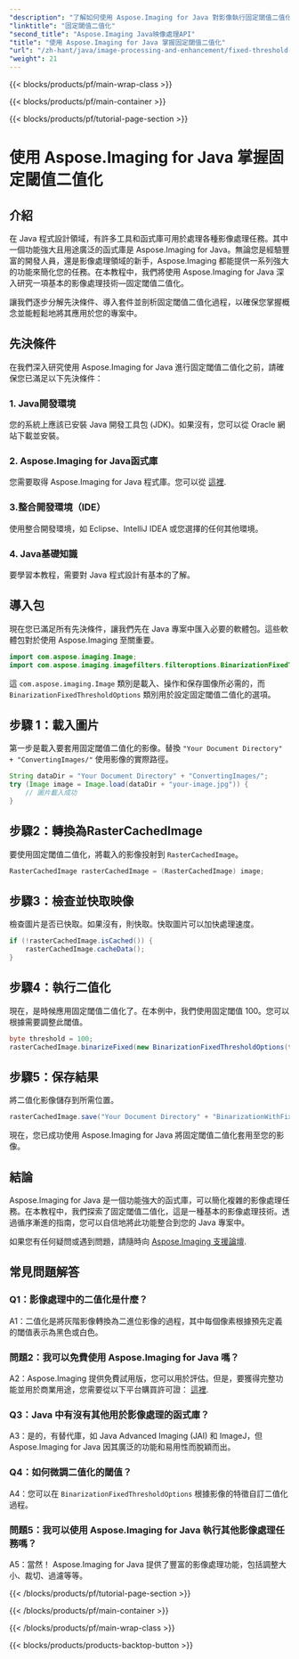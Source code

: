 ```yaml
---
"description": "了解如何使用 Aspose.Imaging for Java 對影像執行固定閾值二值化。"
"linktitle": "固定閾值二值化"
"second_title": "Aspose.Imaging Java映像處理API"
"title": "使用 Aspose.Imaging for Java 掌握固定閾值二值化"
"url": "/zh-hant/java/image-processing-and-enhancement/fixed-threshold-binarization/"
"weight": 21
---
```


{{< blocks/products/pf/main-wrap-class >}}

{{< blocks/products/pf/main-container >}}

{{< blocks/products/pf/tutorial-page-section >}}

# 使用 Aspose.Imaging for Java 掌握固定閾值二值化

## 介紹

在 Java 程式設計領域，有許多工具和函式庫可用於處理各種影像處理任務。其中一個功能強大且用途廣泛的函式庫是 Aspose.Imaging for Java。無論您是經驗豐富的開發人員，還是影像處理領域的新手，Aspose.Imaging 都能提供一系列強大的功能來簡化您的任務。在本教程中，我們將使用 Aspose.Imaging for Java 深入研究一項基本的影像處理技術—固定閾值二值化。

讓我們逐步分解先決條件、導入套件並剖析固定閾值二值化過程，以確保您掌握概念並能輕鬆地將其應用於您的專案中。

## 先決條件

在我們深入研究使用 Aspose.Imaging for Java 進行固定閾值二值化之前，請確保您已滿足以下先決條件：

### 1. Java開發環境

您的系統上應該已安裝 Java 開發工具包 (JDK)。如果沒有，您可以從 Oracle 網站下載並安裝。

### 2. Aspose.Imaging for Java函式庫

您需要取得 Aspose.Imaging for Java 程式庫。您可以從 [這裡](https://releases。aspose.com/imaging/java/).

### 3.整合開發環境（IDE）

使用整合開發環境，如 Eclipse、IntelliJ IDEA 或您選擇的任何其他環境。

### 4. Java基礎知識

要學習本教程，需要對 Java 程式設計有基本的了解。

## 導入包

現在您已滿足所有先決條件，讓我們先在 Java 專案中匯入必要的軟體包。這些軟體包對於使用 Aspose.Imaging 至關重要。

```java
import com.aspose.imaging.Image;
import com.aspose.imaging.imagefilters.filteroptions.BinarizationFixedThresholdOptions;
```

這 `com.aspose.imaging.Image` 類別是載入、操作和保存圖像所必需的，而 `BinarizationFixedThresholdOptions` 類別用於設定固定閾值二值化的選項。

## 步驟 1：載入圖片

第一步是載入要套用固定閾值二值化的影像。替換 `"Your Document Directory" + "ConvertingImages/"` 使用影像的實際路徑。

```java
String dataDir = "Your Document Directory" + "ConvertingImages/";
try (Image image = Image.load(dataDir + "your-image.jpg")) {
    // 圖片載入成功
}
```

## 步驟2：轉換為RasterCachedImage

要使用固定閾值二值化，將載入的影像投射到 `RasterCachedImage`。

```java
RasterCachedImage rasterCachedImage = (RasterCachedImage) image;
```

## 步驟3：檢查並快取映像

檢查圖片是否已快取。如果沒有，則快取。快取圖片可以加快處理速度。

```java
if (!rasterCachedImage.isCached()) {
    rasterCachedImage.cacheData();
}
```

## 步驟4：執行二值化

現在，是時候應用固定閾值二值化了。在本例中，我們使用固定閾值 100。您可以根據需要調整此閾值。

```java
byte threshold = 100;
rasterCachedImage.binarizeFixed(new BinarizationFixedThresholdOptions(threshold));
```

## 步驟5：保存結果

將二值化影像儲存到所需位置。

```java
rasterCachedImage.save("Your Document Directory" + "BinarizationWithFixedThreshold_out.jpg");
```

現在，您已成功使用 Aspose.Imaging for Java 將固定閾值二值化套用至您的影像。

## 結論

Aspose.Imaging for Java 是一個功能強大的函式庫，可以簡化複雜的影像處理任務。在本教程中，我們探索了固定閾值二值化，這是一種基本的影像處理技術。透過循序漸進的指南，您可以自信地將此功能整合到您的 Java 專案中。

如果您有任何疑問或遇到問題，請隨時向 [Aspose.Imaging 支援論壇](https://forum。aspose.com/).

## 常見問題解答

### Q1：影像處理中的二值化是什麼？

A1：二值化是將灰階影像轉換為二進位影像的過程，其中每個像素根據預先定義的閾值表示為黑色或白色。

### 問題2：我可以免費使用 Aspose.Imaging for Java 嗎？

A2：Aspose.Imaging 提供免費試用版，您可以用於評估。但是，要獲得完整功能並用於商業用途，您需要從以下平台購買許可證： [這裡](https://purchase。aspose.com/buy).

### Q3：Java 中有沒有其他用於影像處理的函式庫？

A3：是的，有替代庫，如 Java Advanced Imaging (JAI) 和 ImageJ，但 Aspose.Imaging for Java 因其廣泛的功能和易用性而脫穎而出。

### Q4：如何微調二值化的閾值？

A4：您可以在 `BinarizationFixedThresholdOptions` 根據影像的特徵自訂二值化過程。

### 問題5：我可以使用 Aspose.Imaging for Java 執行其他影像處理任務嗎？

A5：當然！ Aspose.Imaging for Java 提供了豐富的影像處理功能，包括調整大小、裁切、過濾等等。

{{< /blocks/products/pf/tutorial-page-section >}}

{{< /blocks/products/pf/main-container >}}

{{< /blocks/products/pf/main-wrap-class >}}

{{< blocks/products/products-backtop-button >}}